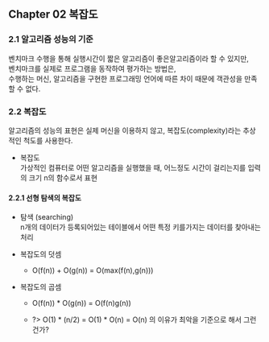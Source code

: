 ## Chapter 02 복잡도

### 2.1 알고리즘 성능의 기준
벤치마크 수행을 통해 실행시간이 짧은 알고리즘이 좋은알고리즘이라 할 수 있지만,  
벤치마크를 실제로 프로그램을 동작하여 평가하는 방법은,  
수행하는 머신, 알고리즘을 구현한 프로그래밍 언어에 따른 차이 때문에 
객관성을 만족할 수 없다.

### 2.2 복잡도
알고리즘의 성능의 표현은 실제 머신을 이용하지 않고, 복잡도(complexity)라는 추상적인 척도를 사용한다.

* 복잡도  
  가상적인 컴퓨터로 어떤 알고리즘을 실행했을 때, 어느정도 시간이 걸리는지를 입력의 크기 n의 함수로서 표현

#### 2.2.1 선형 탐색의 복잡도
* 탐색 (searching)  
  n개의 데이터가 등록되어있는 테이블에서 어떤 특정 키를가지는 데이터를 찾아내는 처리
    
* 복잡도의 덧셈
  * O(f(n))  + O(g(n)) = O(max(f(n),g(n)))

* 복잡도의 곱셈
  * O(f(n)) \* O(g(n)) = O(f(n)g(n)) 

  * ?> O(1) \* (n/2) = O(1) * O(n) = O(n) 의 이유가 최악을 기준으로 해서 그런건가?
  

